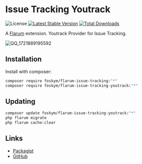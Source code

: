 # Issue Tracking Youtrack

![License](https://img.shields.io/badge/license-MIT-blue.svg) [![Latest Stable Version](https://img.shields.io/packagist/v/foskym/flarum-issue-tracking-youtrack.svg)](https://packagist.org/packages/foskym/flarum-issue-tracking-youtrack) [![Total Downloads](https://img.shields.io/packagist/dt/foskym/flarum-issue-tracking-youtrack.svg)](https://packagist.org/packages/foskym/flarum-issue-tracking-youtrack)

A [Flarum](http://flarum.org) extension. Youtrack Provider for Issue Tracking.

![QQ_1721889195592](https://github.com/user-attachments/assets/06f3ef50-5a7d-4b2d-bce5-76c74977dcb6)

## Installation

Install with composer:

```sh
composer require foskym/flarum-issue-tracking:"*"
composer require foskym/flarum-issue-tracking-youtrack:"*"
```

## Updating

```sh
composer update foskym/flarum-issue-tracking-youtrack:"*"
php flarum migrate
php flarum cache:clear
```

## Links

- [Packagist](https://packagist.org/packages/foskym/flarum-issue-tracking-youtrack)
- [GitHub](https://github.com/foskym/flarum-issue-tracking-youtrack)
